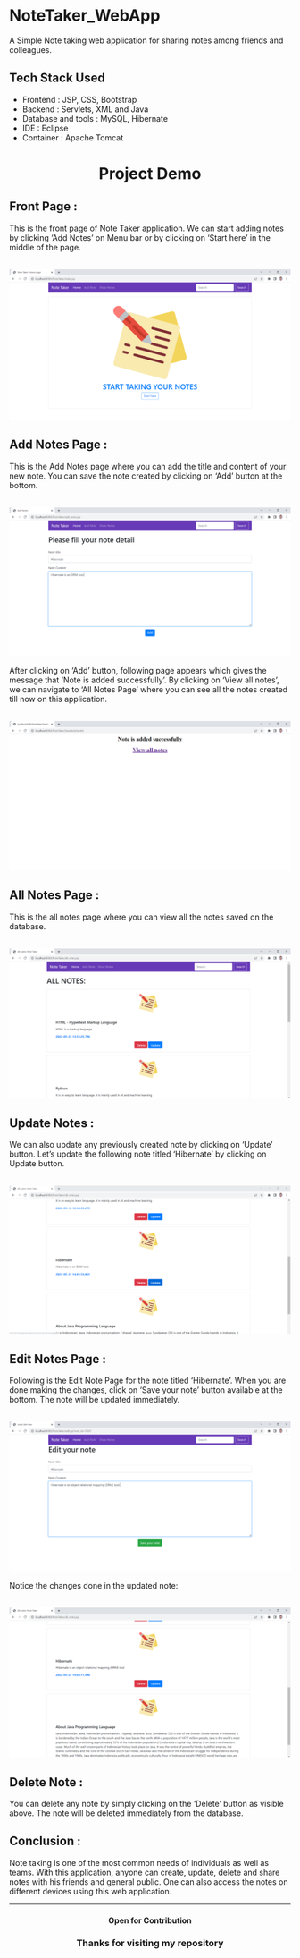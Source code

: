 # NoteTaker_WebApp
A Simple Note taking web application for sharing notes among friends and colleagues.

## Tech Stack Used
- Frontend : JSP, CSS, Bootstrap
- Backend : Servlets, XML and Java
- Database and tools : MySQL, Hibernate
- IDE : Eclipse
- Container : Apache Tomcat


<h1 align = "center">Project Demo</h1>

## Front Page :

This is the front page of Note Taker application. We can start adding notes by
clicking ‘Add Notes’ on Menu bar or by clicking on ‘Start here’ in the middle
of the page.

<br>
<img src = "Project Preview/M1.png" alt = "Home Page"> 

## Add Notes Page :

This is the Add Notes page where you can add the title and content of your new
note. You can save the note created by clicking on ‘Add’ button at the bottom.

<br>
<img src = "Project Preview/M2.png" alt = "Add Notes Page"> <br>

After clicking on ‘Add’ button, following page appears which gives the
message that ‘Note is added successfully’. By clicking on ‘View all notes’, we
can navigate to ‘All Notes Page’ where you can see all the notes created till now
on this application.

<br>
<img src = "Project Preview/M3.png" alt = "SaveNoteServlet Page"> 

## All Notes Page :

This is the all notes page where you can view all the notes saved on the
database.

<br>
<img src = "Project Preview/M4.png" alt = "All Notes Page"> 

## Update Notes :

We can also update any previously created note by clicking on ‘Update’ button.
Let’s update the following note titled ‘Hibernate’ by clicking on Update button.

<br>
<img src = "Project Preview/M5.png" alt = "All Notes Page"> 

## Edit Notes Page :

Following is the Edit Note Page for the note titled ‘Hibernate’. When you are
done making the changes, click on ‘Save your note’ button available at the
bottom. The note will be updated immediately.

<br>
<img src = "Project Preview/M6.png" alt = "Edit Notes Page"> <br>

Notice the changes done in the updated note:

<br>
<img src = "Project Preview/M7.png" alt = "Edit Notes Page">

## Delete Note :

You can delete any note by simply clicking on the ‘Delete’ button as visible
above. The note will be deleted immediately from the database.

## Conclusion :

Note taking is one of the most common needs of individuals as well as teams.
With this application, anyone can create, update, delete and share notes with his
friends and general public. One can also access the notes on different devices
using this web application.

<hr/>
<h4 align="center"> Open for Contribution </h4>
<h3 align="center">Thanks for visiting my repository </h3>

